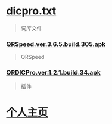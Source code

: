# [dicpro.txt](https://zgq-inc.github.io/ZGQs_QRbot/dicpro.txt)

> 词库文件

### [QRSpeed.ver.3.6.5.build.305.apk](https://zgq-inc.lanzouh.com/iGqdI04ri41a)

> QRSpeed

### [QRDICPro.ver.1.2.1.build.34.apk](https://zgq-inc.lanzouh.com/iu0St04ri43c)

> 插件

# [个人主页](https://zgq-inc.github.io)

